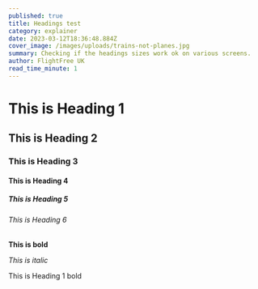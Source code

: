 ```yaml
---
published: true
title: Headings test
category: explainer
date: 2023-03-12T18:36:48.884Z
cover_image: /images/uploads/trains-not-planes.jpg
summary: Checking if the headings sizes work ok on various screens.
author: FlightFree UK
read_time_minute: 1
---
```

# T﻿his is Heading 1

## T﻿his is Heading 2

### T﻿his is Heading 3

#### T﻿his is Heading 4

##### T﻿his is Heading 5

###### T﻿his is Heading 6

**T﻿his is bold**

*T﻿his is italic*



T﻿his is Heading 1 bold